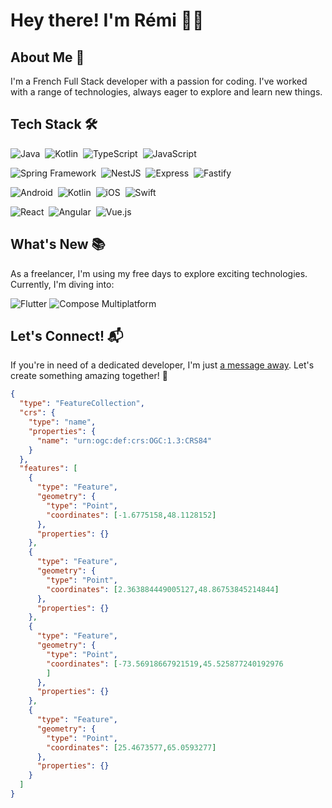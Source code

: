 # Hey there! I'm Rémi 🙆‍♂️

## About Me 🐧

I'm a French Full Stack developer with a passion for coding. I've worked with a range of technologies, always eager to explore and learn new things.

## Tech Stack 🛠️

![Java](https://img.shields.io/badge/Java-007396?logo=java&logoColor=white)&nbsp;
![Kotlin](https://img.shields.io/badge/Kotlin-0095D5?logo=kotlin&logoColor=white)&nbsp;
![TypeScript](https://img.shields.io/badge/TypeScript-3178C6?logo=typescript&logoColor=white)&nbsp;
![JavaScript](https://img.shields.io/badge/JavaScript-F7DF1E?logo=javascript&logoColor=black)&nbsp;

![Spring Framework](https://img.shields.io/badge/Spring-6DB33F?logo=spring&logoColor=white)&nbsp;
![NestJS](https://img.shields.io/badge/NestJS-E0234E?logo=nestjs&logoColor=white)&nbsp;
![Express](https://img.shields.io/badge/Express-000000?logo=express&logoColor=white)&nbsp;
![Fastify](https://img.shields.io/badge/Fastify-2F2727?logo=fastify&logoColor=white)&nbsp;

![Android](https://img.shields.io/badge/Android-3DDC84?logo=android&logoColor=white)&nbsp;
![Kotlin](https://img.shields.io/badge/Kotlin-0095D5?logo=kotlin&logoColor=white)&nbsp;
![iOS](https://img.shields.io/badge/iOS-000000?logo=apple)&nbsp;
![Swift](https://img.shields.io/badge/Swift-FA7343?logo=swift&logoColor=white)&nbsp;

![React](https://img.shields.io/badge/React-61DAFB?logo=react&logoColor=black)&nbsp;
![Angular](https://img.shields.io/badge/Angular-DD0031?logo=angular&logoColor=white)&nbsp;
![Vue.js](https://img.shields.io/badge/Vue.js-4FC08D?logo=vue.js&logoColor=white)&nbsp;

## What's New 📚

As a freelancer, I'm using my free days to explore exciting technologies. Currently, I'm diving into:

![Flutter](https://img.shields.io/badge/Flutter-02569B?logo=flutter&logoColor=white)
![Compose Multiplatform](https://img.shields.io/badge/Compose-64FFDA?logo=android&logoColor=white)

## Let's Connect! 📬

If you're in need of a dedicated developer, I'm just [a message away](mailto:remi.viotty@gmail.com). Let's create something amazing together! 🫡


```geojson
{
  "type": "FeatureCollection",
  "crs": {
    "type": "name",
    "properties": {
      "name": "urn:ogc:def:crs:OGC:1.3:CRS84"
    }
  },
  "features": [
    {
      "type": "Feature",
      "geometry": {
        "type": "Point",
        "coordinates": [-1.6775158,48.1128152]
      },
      "properties": {}
    },
    {
      "type": "Feature",
      "geometry": {
        "type": "Point",
        "coordinates": [2.363884449005127,48.86753845214844]
      },
      "properties": {}
    },
    {
      "type": "Feature",
      "geometry": {
        "type": "Point",
        "coordinates": [-73.56918667921519,45.525877240192976
        ]
      },
      "properties": {}
    },
    {
      "type": "Feature",
      "geometry": {
        "type": "Point",
        "coordinates": [25.4673577,65.0593277]
      },
      "properties": {}
    }
  ]
}
```
